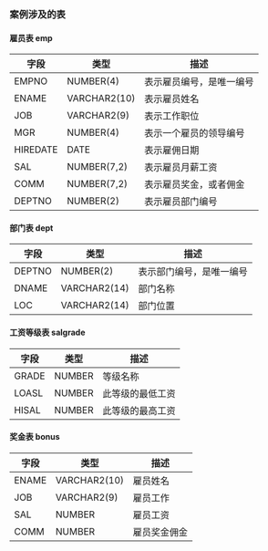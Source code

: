 ### 案例涉及的表
#### 雇员表 emp

|  字段   | 类型  |   描述 |
|  ----  | ----  | ---- |
| EMPNO  | NUMBER(4) | 表示雇员编号，是唯一编号 | 
| ENAME  | VARCHAR2(10) | 表示雇员姓名 | 
| JOB  | VARCHAR2(9) | 表示工作职位 | 
| MGR  | NUMBER(4) | 表示一个雇员的领导编号 | 
| HIREDATE  | DATE | 表示雇佣日期 | 
| SAL  | NUMBER(7,2) | 表示雇员月薪工资 | 
| COMM  | NUMBER(7,2) | 表示雇员奖金，或者佣金 | 
| DEPTNO  | NUMBER(2) | 表示雇员部门编号 | 


#### 部门表 dept

|  字段   | 类型  |   描述 |
|  ----  | ----  | ---- |
| DEPTNO  | NUMBER(2) | 表示部门编号，是唯一编号 | 
| DNAME  | VARCHAR2(14) | 部门名称 | 
| LOC  | VARCHAR2(14) | 部门位置 | 




#### 工资等级表 salgrade

|  字段   | 类型  |   描述 |
|  ----  | ----  | ---- |
| GRADE  | NUMBER | 等级名称 | 
| LOASL  | NUMBER | 此等级的最低工资 | 
| HISAL  | NUMBER | 此等级的最高工资 | 



#### 奖金表 bonus

|  字段   | 类型  |   描述 |
|  ----  | ----  | ---- |
| ENAME  | VARCHAR2(10) | 雇员姓名 | 
| JOB  | VARCHAR2(9) | 雇员工作 | 
| SAL  | NUMBER | 雇员工资 | 
| COMM  | NUMBER | 雇员奖金佣金 | 